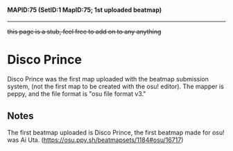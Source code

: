 #### MAPID:75 (SetID:1 MapID:75; 1st uploaded beatmap)
_____________
<s>this page is a stub, feel free to add on to any anything</s>
# Disco Prince

Disco Prince was the first map uploaded with the beatmap submission system, (not the first map to be created with the osu! editor). The mapper is peppy, and the file format is "osu file format v3."
## Notes
The first beatmap uploaded is Disco Prince, the first beatmap made for osu! was Ai Uta. (https://osu.ppy.sh/beatmapsets/1184#osu/16717) </p>
